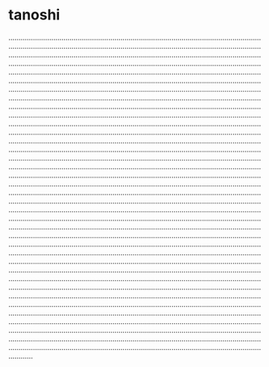 # tanoshi

........................................................................................................................................................................................................................................................................................................................................................................................................................................................................................................................................................................................................................................................................................................................................................................................................................................................................................................................................................................................................................................................................................................................................................................................................................................................................................................................................................................................................................................................................................................................................................................................................................................................................................................................................................................................................................................................................................................................................................................................................................................................................................................................................................................................................................................................................................................................................................................................................................................................................................................................................................................................................................................................................................................................................................................................................................................................................................................................................................................................................................................................................................................................................................................................................................................................................................................................................................................................................................................................................................................................................................................................................................................................................................................................................................................................................................................................................................................................................................................................................................................................................................................................................................................................................................................................................................................................................................................................................................................................................................................................................................................................................................................................................................................................................................................................
